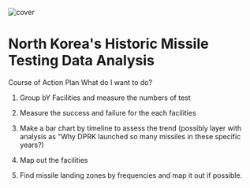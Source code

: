 
![cover](https://github.com/mesege1/dprk_missile_stats/assets/135185712/8981a27e-319a-4aa3-b5b7-5e54cebad933)

# North Korea's Historic Missile Testing Data Analysis 
Course of Action Plan
What do I want to do?
1. Group bY Facilities and measure the numbers of test
2. Measure the success and failure for the each facilities
3. Make a bar chart by timeline to assess the trend
(possibly layer with analysis as "Why DPRK launched so many missiles in these specific years?)

4. Map out the facilities
5. Find missile landing zones by frequencies and map it out if possible.

